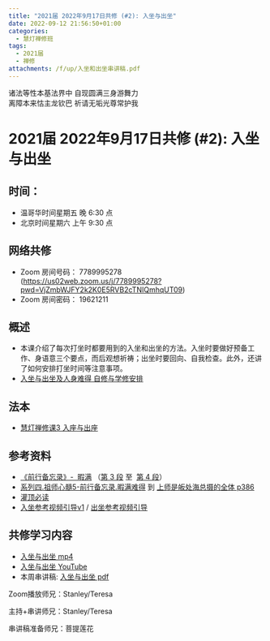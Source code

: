 ```yaml
---
title: "2021届 2022年9月17日共修 (#2): 入坐与出坐"
date: 2022-09-12 21:56:50+01:00
categories:
  - 慧灯禅修班
tags:
  - 2021届
  - 禅修
attachments: /f/up/入坐和出坐串讲稿.pdf
---
```

<!--StartFragment-->

诸法等性本基法界中 自现圆满三身游舞力\
离障本来怙主龙钦巴 祈请无垢光尊常护我

<!--EndFragment-->

<!--StartFragment-->

# 2021届 2022年9月17日共修 (#2): 入坐与出坐

<!--EndFragment-->

## 时间：

* 温哥华时间星期五 晚 6:30 点
* 北京时间星期六 上午 9:30 点

## 网络共修

* Zoom 房间号码： 7789995278 (<https://us02web.zoom.us/j/7789995278?pwd=VjZmbWJFY2k2K0E5RVB2cTNIQmhqUT09>)
* Zoom 房间密码： 19621211

## 概述

* 本课介绍了每次打坐时都要用到的入坐和出坐的方法。入坐时要做好预备工作、身语意三个要点，而后观想祈祷；出坐时要回向、自我检查。此外，还讲了如何安排打坐时间等注意事项。
* [入坐与出坐及人身难得 自修与学修安排](https://fohuifayu.com/index.php/huideng-jiangtang/chanxiuke/zen-03/8652-zen03-rzcz?title=)



## 法本

* [慧灯禅修课3 入座与出座](https://huidengchanxiu.net/books/b3/3-01)

<!--EndFragment-->

<!--StartFragment-->

## 参考资料

* [](https://huidengchanxiu.net/refs/qxbwl/qxxl4-01xm)[《前行备忘录》-  暇满](https://huidengchanxiu.net/refs/qxbwl/qxxl4-01xm) （[第 3 段](https://huidengchanxiu.net/refs/qxbwl/qxxl4-01xm#3) 至  [第 4 段](https://huidengchanxiu.net/refs/qxbwl/qxxl4-01xm#4)）
* [系列四.祖师心髓5-前行备忘录.暇满难得](https://huidengchanxiu.net/refs/xmfw/s4-zsxs5-qxbwl-xmnd) 到 [上师是皈处海总摄的全体 p386](https://huidengchanxiu.net/refs/xmfw/s4-zsxs5-qxbwl-xmnd#p386)
* [灌顶必读](https://huidengchanxiu.net/books/gd)
* [入坐参考视频引导v1](https://s3.ap-northeast-1.wasabisys.com/hdcx/hdv/v/%e5%85%a5%e5%9d%90v1.mp4) / [出坐参考视频引导](https://s3.ap-northeast-1.wasabisys.com/hdcx/hdv/v/%e5%87%ba%e5%9d%90.mp4)

## **共修学习内容**

* [入坐与出坐 mp4](https://s3.ap-northeast-1.wasabisys.com/hdcx/jmy/%e6%85%a7%e7%81%af%e7%a6%85%e4%bf%ae%e8%af%be/%e6%85%a7%e7%81%af%e7%a6%85%e4%bf%ae%e8%af%be%e7%ac%ac%e4%b8%89%e5%86%8c/01%20%e6%85%a7%e7%81%af%e7%a6%85%e4%bf%ae%e8%af%be1%20%e5%85%a5%e5%9d%90%e4%b8%8e%e5%87%ba%e5%9d%90.mp4)
* [入坐与出坐 YouTube](https://www.youtube.com/watch?v=hF9LRvUYpoY&list=PLQU9iXcMduTfoo8rKZhj69k-OOas8C1Of&index=5)
* 本周串讲稿: [入坐与出坐 pdf](https://www.huidengvan.com/f/up/%E5%85%A5%E5%9D%90%E5%92%8C%E5%87%BA%E5%9D%90%E4%B8%B2%E8%AE%B2%E7%A8%BF.pdf)

<!--EndFragment-->

Zoom播放师兄：Stanley/Teresa

主持+串讲师兄：Stanley/Teresa

串讲稿准备师兄：菩提莲花